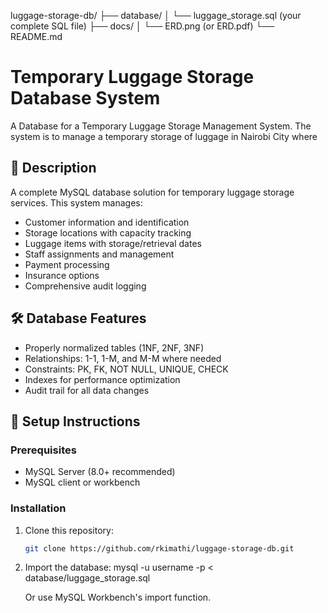 luggage-storage-db/
├── database/
│   └── luggage_storage.sql (your complete SQL file)
├── docs/
│   └── ERD.png (or ERD.pdf)
└── README.md

# Temporary Luggage Storage Database System
A Database for a Temporary Luggage Storage Management System. The system is to manage a temporary storage of luggage in Nairobi City where 

## 📖 Description
A complete MySQL database solution for temporary luggage storage services. This system manages:
- Customer information and identification
- Storage locations with capacity tracking
- Luggage items with storage/retrieval dates
- Staff assignments and management
- Payment processing
- Insurance options
- Comprehensive audit logging

## 🛠️ Database Features
- Properly normalized tables (1NF, 2NF, 3NF)
- Relationships: 1-1, 1-M, and M-M where needed
- Constraints: PK, FK, NOT NULL, UNIQUE, CHECK
- Indexes for performance optimization
- Audit trail for all data changes

## 🚀 Setup Instructions

### Prerequisites
- MySQL Server (8.0+ recommended)
- MySQL client or workbench

### Installation
1. Clone this repository:
   ```bash
   git clone https://github.com/rkimathi/luggage-storage-db.git

2. Import the database:
   mysql -u username -p < database/luggage_storage.sql
   
   Or use MySQL Workbench's import function.


